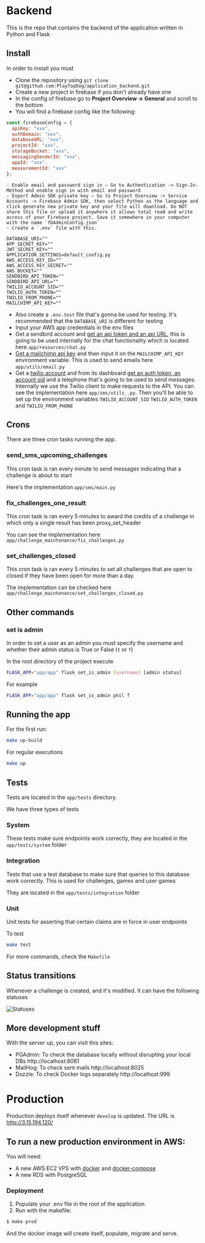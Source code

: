 # Backend

This is the repo that contains the backend of the application written in Python and Flask

## Install

In order to install you must

- Clone the repository using `git clone git@github.com:PlayTopDog/application_backend.git`
- Create a new project in firebase if you don't already have one
- In the config of firebase go to __Project Overview -> General__ and scroll to the bottom
- You will find a firebase config like the following:
```js
const firebaseConfig = {
  apiKey: "xxx",
  authDomain: "xxx",
  databaseURL: "xxx",
  projectId: "xxx",
  storageBucket: "xxx",
  messagingSenderId: "xxx",
  appId: "xxx",
  measurementId: "xxx"
};
```


```
- Enable email and password sign in — Go to Authentication -> Sign-In-Method and enable sign in with email and password
- Export Admin SDK private key — Go to Project Overview -> Service Accounts -> Firebase Admin SDK, then select Python as the language and click generate new private key and your file will download. Do NOT share this file or upload it anywhere it allows total read and write access of your Firebase project. Save it somewhere in your computer with the name `fbAdminConfig.json`
- Create a `.env` file with this.
```
```
DATABASE_URI=""
APP_SECRET_KEY=""
JWT_SECRET_KEY=""
APPLICATION_SETTINGS=default_config.py
AWS_ACCESS_KEY_ID=""
AWS_ACCESS_KEY_SECRET=""
AWS_BUCKET=""
SENDBIRD_API_TOKEN=""
SENDBIRD_API_URL=""
TWILIO_ACCOUNT_SID=""
TWILIO_AUTH_TOKEN=""
TWILIO_FROM_PHONE=""
MAILCHIMP_API_KEY=""
```
- Also create a `.env.test` file that's gonna be used for testing. It's recommended that the `DATABASE_URI` is different for testing
- Input your AWS app credentials in the env files
- Get a sendbird account and [get an api token and an api URL](https://sendbird.com/docs/chat/v3/platform-api/getting-started/prepare-to-use-api), this is going to be used internally for the chat functionality which is located here `app/resources/chat.py`
- [Get a mailchimp api key](https://eepurl.com/dyijVH) and then input it on the `MAILCHIMP_API_KEY` environment variable. This is used to send emails here `app/utils/email.py`
- Get a [twilio account](https://www.twilio.com) and from its dashboard [get an auth token, an account sid](https://support.twilio.com/hc/en-us/articles/223136027-Auth-Tokens-and-How-to-Change-Them) and a telephone that's going to be used to send messages. Internally we use the Twilio client to make requests to the API. You can see the implementation here `app/sms/utils_.py`. Then you'll be able to set up the environment variables `TWILIO_ACCOUNT_SID` `TWILIO_AUTH_TOKEN` and `TWILIO_FROM_PHONE`

## Crons

There are three cron tasks running the app.

### send_sms_upcoming_challenges

This cron task is ran every minute to send messages indicating that a challenge is about to start

Here's the implementation `app/sms/main.py`

### fix_challenges_one_result

This cron task is ran every 5 minutes to award the credits of a challenge in which only a single result has been proxy_set_header

You can see the implementation here `app/challenge_maintenance/fix_challenges.py`

### set_challenges_closed

This cron task is ran every 5 minutes to set all challenges that are open to closed if they have been open for more than a day.

The implementation can be checked here `app/challenge_maintenance/set_challenges_closed.py`

## Other commands

### set is admin

In order to set a user as an admin you must specify the username and whether their admin status is True or False (`t` or `f`)

In the root directory of the project execute
```sh
FLASK_APP="app/app" flask set_is_admin [username] [admin status]
```

For example

```sh
FLASK_APP="app/app" flask set_is_admin phil f
```

## Running the app

For the first run:
``` sh
make up-build
```

For regular executions
``` sh
make up
```


## Tests

Tests are located in the `app/tests` directory.

We have three types of tests

### System

These tests make sure endpoints work correctly, they are located in the `app/tests/system` folder

### Integration

Tests that use a test database to make sure that queries to this database work correctly. This is used for challenges, games and user games

They are located in the `app/tests/integration` folder

### Unit

Unit tests for asserting that certain claims are in force in user endpoints


To test
``` sh
make test
```


For more commands, check the `Makefile`

## Status transitions

Whenever a challenge is created, and it's modified. It can have the following statuses

![Statuses](./img/whimsical.png)

## More development stuff

With the server up, you can visit this sites:

- PGAdmin: To check the database locally without disrupting your local DBs http://localhost:8081
- MailHog: To check sent mails http://localhost:8025
- Dozzle: To check Docker logs separately http://localhost:999

# Production

Production deploys itself whenever `develop` is updated. The URL is http://3.15.194.120/

## To run a new production environment in AWS:

You will need:
-   A new AWS EC2 VPS with [docker](https://docs.docker.com/engine/install/ubuntu/) and [docker-compose](https://docs.docker.com/compose/install/)
-   A new RDS with PostgreSQL

### Deployment
1.  Populate your .env file in the root of the application
2.  Run with the makefile:

``` sh
$ make prod
```

And the docker image will create itself, populate, migrate and serve.
